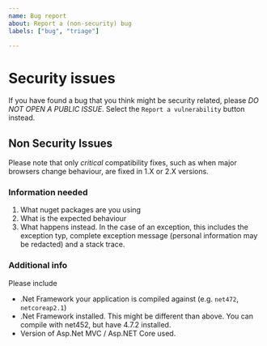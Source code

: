 ```yaml
---
name: Bug report
about: Report a (non-security) bug
labels: ["bug", "triage"]

---
```


# Security issues

If you have found a bug that you think might be security related, please *DO NOT OPEN A PUBLIC ISSUE*. Select  the `Report a vulnerability` button instead.

## Non Security Issues
Please note that only *critical* compatibility fixes, such as when major browsers change behaviour, are fixed in 1.X or 2.X versions.

### Information needed
1. What nuget packages are you using
2. What is the expected behaviour
3. What happens instead. In the case of an exception, this includes the exception typ, complete exception message (personal information may be redacted) and a stack trace.

### Additional info
Please include
* .Net Framework your application is compiled against (e.g. `net472`, `netcoreap2.1`)
* .Net Framework installed. This might be different than above. You can compile with net452, but have 4.7.2 installed.
* Version of Asp.Net MVC / Asp.NET Core used.
